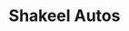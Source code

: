 ---
title: "Shakeel Autos"
url: /karachi/shakeel-autos-fb-area-block-3-karimabad-block-3-gulberg-town/
shop: motorcycle
---